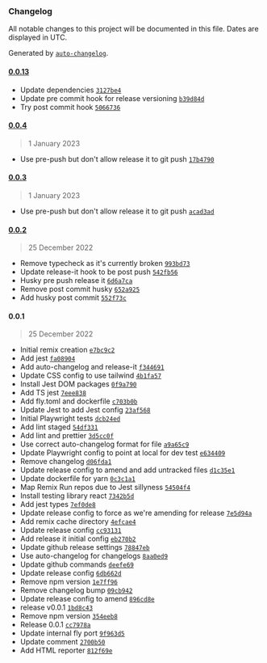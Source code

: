 ### Changelog

All notable changes to this project will be documented in this file. Dates are displayed in UTC.

Generated by [`auto-changelog`](https://github.com/CookPete/auto-changelog).

#### [0.0.13](https://github.com/RBC-Digital-Ltd/country-stack/compare/0.0.4...0.0.13)

- Update dependencies [`3127be4`](https://github.com/RBC-Digital-Ltd/country-stack/commit/3127be45b7931ffd9f092ccf5f352bdef52e03b3)
- Update pre commit hook for release versioning [`b39d84d`](https://github.com/RBC-Digital-Ltd/country-stack/commit/b39d84dd0437b1940e3337b210d37a9db062dc8a)
- Try post commit hook [`5066736`](https://github.com/RBC-Digital-Ltd/country-stack/commit/50667363c9dbd40a833825f86e8753dca914d674)

#### [0.0.4](https://github.com/RBC-Digital-Ltd/country-stack/compare/0.0.3...0.0.4)

> 1 January 2023

- Use pre-push but don't allow release it to git push [`17b4790`](https://github.com/RBC-Digital-Ltd/country-stack/commit/17b479077d19c44f76c13bd3df292d801bb70d79)

#### [0.0.3](https://github.com/RBC-Digital-Ltd/country-stack/compare/0.0.2...0.0.3)

> 1 January 2023

- Use pre-push but don't allow release it to git push [`acad3ad`](https://github.com/RBC-Digital-Ltd/country-stack/commit/acad3ad587461193c08d134cccd160111e939886)

#### [0.0.2](https://github.com/RBC-Digital-Ltd/country-stack/compare/0.0.1...0.0.2)

> 25 December 2022

- Remove typecheck as it's currently broken [`993bd73`](https://github.com/RBC-Digital-Ltd/country-stack/commit/993bd73e5e238ad032a206ccd421773ef42a0c9a)
- Update release-it hook to be post push [`542fb56`](https://github.com/RBC-Digital-Ltd/country-stack/commit/542fb56da6e71e799591e5a8e9a983dee7c60534)
- Husky pre push release it [`6d6a7ca`](https://github.com/RBC-Digital-Ltd/country-stack/commit/6d6a7ca6fbecfa200859db804c19710e304c3e7c)
- Remove post commit husky [`652a925`](https://github.com/RBC-Digital-Ltd/country-stack/commit/652a925ff64f036c581b5b5e859e30789f8fb140)
- Add husky post commit [`552f73c`](https://github.com/RBC-Digital-Ltd/country-stack/commit/552f73cfe35f69f5a1bd24e86ab7f67f4230b6f4)

#### 0.0.1

> 25 December 2022

- Initial remix creation [`e7bc9c2`](https://github.com/RBC-Digital-Ltd/country-stack/commit/e7bc9c21fe1d85e6566ee62ac30939bac205283b)
- Add jest [`fa08904`](https://github.com/RBC-Digital-Ltd/country-stack/commit/fa08904dfb65e43d9385941b74b69c182e3eed07)
- Add auto-changelog and release-it [`f344691`](https://github.com/RBC-Digital-Ltd/country-stack/commit/f3446917a46875bda1ca03e5a0647ac9b79698de)
- Update CSS config to use tailwind [`4b1fa57`](https://github.com/RBC-Digital-Ltd/country-stack/commit/4b1fa57208812fef8257f2fc1c0ad8d5a5040a50)
- Install Jest DOM packages [`0f9a790`](https://github.com/RBC-Digital-Ltd/country-stack/commit/0f9a7903dd0d83685190f25c3ca4dac83e58d19b)
- Add TS jest [`7eee838`](https://github.com/RBC-Digital-Ltd/country-stack/commit/7eee838c4ce20d343f8293187ddfad201e9400ca)
- Add fly.toml and dockerfile [`c703b0b`](https://github.com/RBC-Digital-Ltd/country-stack/commit/c703b0ba7b506eca22d6ccb0fdd83a9e236b3ed4)
- Update Jest to add Jest config [`23af568`](https://github.com/RBC-Digital-Ltd/country-stack/commit/23af568eb75ce92ec305eb0b887a708a7b7f5289)
- Initial Playwright tests [`dcb24ed`](https://github.com/RBC-Digital-Ltd/country-stack/commit/dcb24ed4b4164e611e125ac6bfa06476d76a883a)
- Add lint staged [`54df331`](https://github.com/RBC-Digital-Ltd/country-stack/commit/54df331a465d820385dd15f62da61eeeee5ec3dd)
- Add lint and prettier [`3d5cc0f`](https://github.com/RBC-Digital-Ltd/country-stack/commit/3d5cc0fdeaa478a24125ddb6e0dee6b442277362)
- Use correct auto-changelog format for file [`a9a65c9`](https://github.com/RBC-Digital-Ltd/country-stack/commit/a9a65c97e31c84be1ddc18304e389ae278a7dfa3)
- Update Playwright config to point at local for dev test [`e634409`](https://github.com/RBC-Digital-Ltd/country-stack/commit/e6344095f6fe4b02ec5ae43fbbf67e5b70e9ee7f)
- Remove changelog [`d06fda1`](https://github.com/RBC-Digital-Ltd/country-stack/commit/d06fda1af5374a6f07e86cda2f6c160f3901f00c)
- Update release config to amend and add untracked files [`d1c35e1`](https://github.com/RBC-Digital-Ltd/country-stack/commit/d1c35e1e4bb654aa2c31383243d6683bd697c232)
- Update dockerfile for yarn [`0c3c1a1`](https://github.com/RBC-Digital-Ltd/country-stack/commit/0c3c1a14a15f0eab467a82474550a51e0ba2b82b)
- Map Remix Run repos due to Jest sillyness [`54504f4`](https://github.com/RBC-Digital-Ltd/country-stack/commit/54504f436a5bbb140b6c1463c27c701d994c7cd7)
- Install testing library react [`7342b5d`](https://github.com/RBC-Digital-Ltd/country-stack/commit/7342b5d6b90f91927229677f3b7a42bca0b61729)
- Add jest types [`7ef0de8`](https://github.com/RBC-Digital-Ltd/country-stack/commit/7ef0de83eb1017db93b2d634a4e3270f6fe1b57a)
- Update release config to force as we're amending for release [`7e5d94a`](https://github.com/RBC-Digital-Ltd/country-stack/commit/7e5d94a07098e7f69385cb7048e49ec37352960d)
- Add remix cache directory [`4efcae4`](https://github.com/RBC-Digital-Ltd/country-stack/commit/4efcae4424091456d2e71aef5ce3037fecb5893d)
- Update release config [`cc93131`](https://github.com/RBC-Digital-Ltd/country-stack/commit/cc93131cc13d32e7087df6a99be30ee6515df430)
- Add release it initial config [`eb270b2`](https://github.com/RBC-Digital-Ltd/country-stack/commit/eb270b24b6b1a8b0e05d33e2b4e7dc0ec5380fbc)
- Update github release settings [`78847eb`](https://github.com/RBC-Digital-Ltd/country-stack/commit/78847eb024d18d3535d997bab444c6fbebc8b3bb)
- Use auto-changelog for changelogs [`8aa0ed9`](https://github.com/RBC-Digital-Ltd/country-stack/commit/8aa0ed90f77975336d4be9ed8cbadc4dec38506d)
- Update github commands [`deefe69`](https://github.com/RBC-Digital-Ltd/country-stack/commit/deefe69aef8ffa4de83d6319ee679ae459d75d0f)
- Update release config [`6db662d`](https://github.com/RBC-Digital-Ltd/country-stack/commit/6db662d90050da3644e0d1d21a9a6b5df3fbf83f)
- Remove npm version [`1e7ff96`](https://github.com/RBC-Digital-Ltd/country-stack/commit/1e7ff96f48d5e945281b7aac055ae7171639c481)
- Remove changelog bump [`09cb942`](https://github.com/RBC-Digital-Ltd/country-stack/commit/09cb94221fad898b0d5d80f95518d9b1eab8f912)
- Update release config to amend [`896cd8e`](https://github.com/RBC-Digital-Ltd/country-stack/commit/896cd8ee942ed894b1b68d7a7bc00d3abef8d73a)
- release v0.0.1 [`1bd8c43`](https://github.com/RBC-Digital-Ltd/country-stack/commit/1bd8c43a67aad9abaf4015d54c63f21a6b060948)
- Remove npm version [`354eeb8`](https://github.com/RBC-Digital-Ltd/country-stack/commit/354eeb87157f9662c5fc725b44c82b168651ffbe)
- Release 0.0.1 [`cc7978a`](https://github.com/RBC-Digital-Ltd/country-stack/commit/cc7978ad3f64063431cac92dcedd61bb61b66b2a)
- Update internal fly port [`9f963d5`](https://github.com/RBC-Digital-Ltd/country-stack/commit/9f963d5a211b0a59aa1b060dd601fd8249697033)
- Update comment [`2700b50`](https://github.com/RBC-Digital-Ltd/country-stack/commit/2700b50a87b6c58981ee7ea4ad63f17cb8c73050)
- Add HTML reporter [`812f69e`](https://github.com/RBC-Digital-Ltd/country-stack/commit/812f69e3f2332df4685a0b27715215bfad135ff7)
